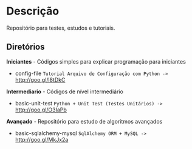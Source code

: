 # Descrição
Repositório para testes, estudos e tutoriais.

## Diretórios

**Iniciantes** - Códigos simples para explicar programação para iniciantes
* config-file `Tutorial Arquivo de Configuração com Python -> ` http://goo.gl/l8tDkC
 
**Intermediario** - Códigos de nível intermediário
* basic-unit-test `Python + Unit Test (Testes Unitários) -> ` http://goo.gl/O3IaPb

**Avançado** - Repositório para estudo de algoritmos avançados
* basic-sqlalchemy-mysql `SqlAlchemy ORM + MySQL -> ` http://goo.gl/MkJx2a
